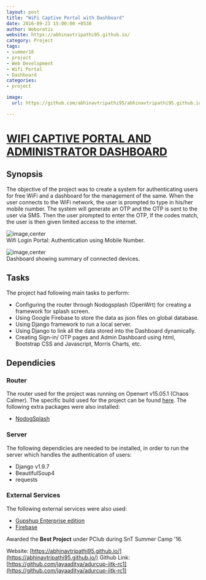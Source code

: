 ```yaml
---
layout: post
title: "WiFi Captive Portal with Dashboard"
date: 2016-09-23 15:00:00 +0530
author: Weboratis
website: https://abhinavtripathi95.github.io/
category: Project
tags:
- summer16
- project
- Web Development
- Wifi Portal
- Dashboard
categories:
- project

image:
  url: https://github.com/abhinavtripathi95/abhinavtripathi95.github.io/blob/master/tiltviewer/imgs/w2.jpeg

---
```


# [WIFI CAPTIVE PORTAL AND ADMINISTRATOR DASHBOARD](https://abhinavtripathi95.github.io/)

## Synopsis
The objective of the project was to create a system for authenticating users for free WiFi and a dashboard for the management of the same.
When the user connects to the WiFi network, the user is prompted to type in his/her mobile number. The system will generate an OTP and the OTP is sent to the user via SMS. Then the user prompted to enter the OTP, If the codes match, the user is then given limited access to the internet.


![image,center](https://github.com/abhinavtripathi95/abhinavtripathi95.github.io/blob/master/tiltviewer/imgs/w2.jpeg)
<br>Wifi Login Portal: Authentication using Mobile Number.

![image,center](https://github.com/abhinavtripathi95/abhinavtripathi95.github.io/blob/master/tiltviewer/imgs/2.png)
<br>Dashboard showing summary of connected devices.
## Tasks
The project had following main tasks to perform:
* Configuring the router through Nodogsplash (OpenWrt) for creating a framework for splash screen.
* Using Google Firebase to store the data as json files on global database.
* Using Django framework to run a local server.
* Using Django to link all the data stored into the Dashboard dynamically.
* Creating Sign-in/ OTP pages and Admin Dashboard using html, Bootstrap CSS and Javascript, Morris Charts, etc.

## Dependicies
### Router
The router used for the project was running on Openwrt v15.05.1 (Chaos Calmer). The specific build used for the project can be found [here](https://downloads.openwrt.org/snapshots/trunk/ar71xx/generic/openwrt-ar71xx-generic-tl-wr740n-v5-squashfs-factory.bin). The following extra packages were also installed:
* [NodogSplash](https://wiki.openwrt.org/doc/howto/wireless.hotspot.nodogsplash)

### Server
The following dependicies are needed to be installed, in order to run the server which handles the authentication of users:
* Django v1.9.7
* BeautifulSoup4
* requests

### External Services
The following external services were also used:
* [Gupshup Enterprise edition](http://enterprise.smsgupshup.com/)
* [Firebase](https://firebase.google.com/)

Awarded the **Best Project** under PClub during SnT Summer Camp '16.

Website: [https://abhinavtripathi95.github.io/](https://abhinavtripathi95.github.io/)
Github Link: [https://github.com/jayaaditya/adurcup-iitk-rc1](https://github.com/jayaaditya/adurcup-iitk-rc1)
